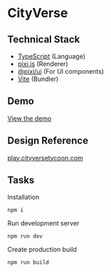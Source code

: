 # CityVerse

## Technical Stack

- [TypeScript](https://www.typescriptlang.org/) (Language)
- [pixi.js](https://pixijs.com/) (Renderer)
- [@pixi/ui](https://pixijs.io/ui/) (For UI components)
- [Vite](https://vitejs.dev/) (Bundler)

## Demo

[View the demo](https://sebsowter.github.io/cityverse/)

## Design Reference

[play.cityversetycoon.com](https://play.cityversetycoon.com/)

## Tasks

Installation

```
npm i
```

Run development server

```
npm run dev
```

Create production build

```
npm run build
```
